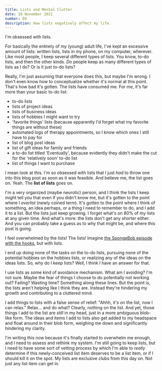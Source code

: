 ```yaml
---
title: Lists and Mental Clutter
date: 18 November 2021
number: 09
description: How lists negatively affect my life.
---
```

I'm obsessed with lists.

For basically the entirety of my (young) adult life, I've kept an excessive amount of lists: written lists, lists in my phone, on my computer, wherever. Like most people, I keep several different types of lists. You know, to-do lists, and then the other kinds. *Do* people keep as many different types of lists as I do? Or is it just to-do lists?

Really, I'm just assuming that everyone does this, but maybe I'm wrong. I don't even know how to conceptualize whether it's normal at this point. That's how bad it's gotten. The lists have consumed me. For me, it's far more than your basic to-do list:

- to-do lists
- lists of project ideas
- lists of business ideas
- lists of hobbies I might want to try
- 'favorite things' lists (because apparently I'd forget what my favorite things are without these)
- automated logs of therapy appointments, so I know which ones I still have to pay for
- list of blog post ideas
- list of gift ideas for family and friends
- a to-do list titled 'Eventually', because evidently they didn't make the cut for the 'relatively soon' to-do list
- list of things I want to purchase

I mean look at this. I'm so obsessed with lists that I just *had* to throw one into this blog post as soon as it was feasible. And believe me, the list goes on. Yeah. The **list of lists** goes on.

I'm a very organized (maybe neurotic) person, and I think the lists I keep might tell you that even if you didn't know me, but it's gotten to the point where I *overlist* (newly coined term). It's gotten to the point where I think of something, an idea perhaps, or a thing I need to remember to do, and I add it to a list. But the lists just keep growing. I forget what's on 80% of my lists at any given time. And what's more: the lists don't get any shorter either. And you can probably take a guess as to why that might be, and where this post is going.

I feel overwhelmed by the lists! The lists! Imagine [the SpongeBob episode with the hooks](https://www.youtube.com/watch?v=OlAZf1sv0TQ), but with lists.

I end up doing none of the tasks on the to-do lists, pursuing none of the potential hobbies on the hobbies lists, or realizing any of the ideas on the ideas lists. So, why do I keep lists? Well, I think I have an answer for that.

I use lists as some kind of avoidance mechanism. What am I avoiding? I'm not sure. Maybe the fear of things I choose to do potentially not working out? Failing? Wasting time? Something along these lines. But the point is, the lists aren't helping like I think they are. Instead they're hindering my growth and contributing to a cluttered mind.

I add things to lists with a false sense of relief: "Ahhh, it's on the list, now I can relax." Relax... and do what? Clearly, nothing on the list. And yet, those things I add to the list are *still* in my head, just in a more ambiguous blob-like form. The ideas and items I add to lists also get added to my headspace and float around in their blob form, weighing me down and significantly hindering my clarity.

I'm writing this now because it's finally started to overwhelm me enough, and I need to assess and rethink my system. I'm still going to keep lists, but I need to have some sort of vetting process by which I'm able to *really* determine if this newly-conceived list item deserves to be a list item, or if I should kill it on the spot. My lists are exclusive clubs from this day on. Not just any list item can get in.





